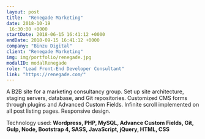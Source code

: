 ```yaml
---
layout: post
title:  "Renegade Marketing"
date: 2018-10-19
 16:30:00 +0000
startDate: 2018-06-15 16:41:12 +0000
endDate: 2018-09-15 16:41:12 +0000
company: "Binzu Digital"
client: "Renegade Marketing"
img: img/portfolio/renegade.jpg
modalID: modalRenegade
role: "Lead Front-End Developer Consultant"
link: "https://renegade.com/"
---
```

A B2B site for a marketing consultancy group. Set up site architecture, staging servers, database, and Git repositories. Customized CMS forms through plugins and Advanced Custom Fields. Infinite scroll implemented on all post listing pages. Responsive design.

Technology used: **Wordpress, PHP, MySQL, Advance Custom Fields, Git, Gulp, Node, Bootstrap 4, SASS, JavaScript, jQuery, HTML, CSS**
